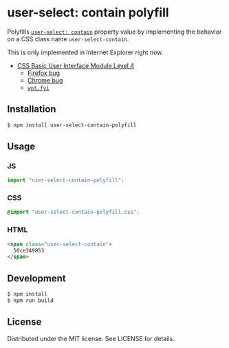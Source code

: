 # user-select: contain polyfill

Polyfills [`user-select: contain`](https://developer.mozilla.org/en-US/docs/Web/CSS/user-select) property value by implementing the behavior on a CSS class name `user-select-contain`.

This is only implemented in Internet Explorer right now.

- [CSS Basic User Interface Module Level 4](https://drafts.csswg.org/css-ui-4/#propdef-user-select)
  - [Firefox bug](https://bugzilla.mozilla.org/show_bug.cgi?id=1036853)
  - [Chrome bug](https://bugs.chromium.org/p/chromium/issues/detail?id=658129)
  - [`wpt.fyi`](https://wpt.fyi/results/css/css-ui/parsing/user-select-valid.html?label=master&label=experimental&aligned&q=user-select)

## Installation

```sh
$ npm install user-select-contain-polyfill
```

## Usage

### JS

```js
import "user-select-contain-polyfill";
```

### CSS

```css
@import "user-select-contain-polyfill.css";
```

### HTML

```html
<span class="user-select-contain">
  50ce349853
</span>
```

## Development

```sh
$ npm install
$ npm run build
```

## License

Distributed under the MIT license. See LICENSE for details.
